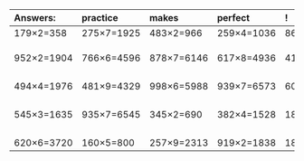 | Answers: | practice | makes | perfect | ! |
| :--- | :--- | :--- | :--- | :--- |
| 179×2=358 | 275×7=1925 | 483×2=966 | 259×4=1036 | 867×8=6936 | 
|   |   |   |   |   | 
|   |   |   |   |   | 
|   |   |   |   |   | 
| 952×2=1904 | 766×6=4596 | 878×7=6146 | 617×8=4936 | 415×7=2905 | 
|   |   |   |   |   | 
|   |   |   |   |   | 
|   |   |   |   |   | 
|   |   |   |   |   | 
| 494×4=1976 | 481×9=4329 | 998×6=5988 | 939×7=6573 | 608×6=3648 | 
|   |   |   |   |   | 
|   |   |   |   |   | 
|   |   |   |   |   | 
|   |   |   |   |   | 
| 545×3=1635 | 935×7=6545 | 345×2=690 | 382×4=1528 | 185×9=1665 | 
|   |   |   |   |   | 
|   |   |   |   |   | 
|   |   |   |   |   | 
|   |   |   |   |   | 
| 620×6=3720 | 160×5=800 | 257×9=2313 | 919×2=1838 | 188×2=376 | 
